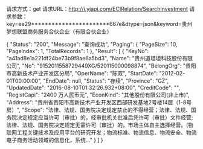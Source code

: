 请求方式：get
请求URL：http://i.yjapi.com/ECIRelation/SearchInvestment
请求参数：key=ee29***********************667e&dtype=json&keyword=贵州梦想联盟商务服务合伙企业（有限合伙企业）

{
  "Status": "200",
  "Message": "查询成功",
  "Paging": {
    "PageSize": 10,
    "PageIndex": 1,
    "TotalRecords": 1
  },
  "Result": [
    {
      "KeyNo": "a41ad8e1a221df24be73b9f8ae6a5bd3",
      "Name": "贵州道坦坦科技股份有限公司",
      "No": "9152011558729449XG/520115000098874",
      "BelongOrg": "贵阳市高新技术产业开发区分局",
      "OperName": "陈双",
      "StartDate": "2012-02-01T00:00:00",
      "EndDate": null,
      "Status": "存续",
      "Province": "GZ",
      "UpdatedDate": "2016-08-10T01:32:26.932+08:00",
      "CreditCode": "",
      "RegistCapi": "2400 万人民币元",
      "EconKind": "其他股份有限公司(非上市)",
      "Address": "贵州省贵阳市高新技术产业开发区西部研发基地2号楼14层（1-8号房）",
      "Scope": "法律、法规、国务院决定规定禁止的不得经营；法律、法规、国务院决定规定应当许可（审批）的，经审批机关批准后凭许可（审批）文件经营;法律、法规、国务院决定规定无需许可（审批）的，市场主体自主选择经营。(物联网工程关键技术及应用平台的研究开发；物流标准、物流信息、物流安全、物流电子商务活动领域的信息化，系统..."
    }
  ]
}

